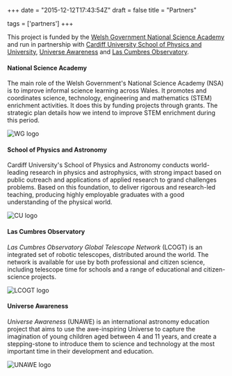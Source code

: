 +++
date = "2015-12-12T17:43:54Z"
draft = false
title = "Partners"

tags = ['partners']
+++

This project is funded by the [Welsh Government National Science Academy](http://gov.wales/topics/science-and-technology/science/national-science-academy/?lang=en) and run in partnership with [Cardiff University School of Physics and University](https://www.astro.cf.ac.uk), [Universe Awareness](http://www.unawe.org) and [Las Cumbres Observatory](http://www.lcogt.net).


#### National Science Academy

The main role of the Welsh Government's National Science Academy (NSA) is to improve informal science learning across Wales. It promotes and coordinates science, technology, engineering and mathematics (STEM) enrichment activities. It does this by funding projects through grants. The strategic plan details how we intend to improve STEM enrichment during this period.

![WG logo](/images/WG_logo.png)

#### School of Physics and Astronomy

Cardiff University's School of Physics and Astronomy conducts world-leading research in physics and astrophysics, with strong impact based on public outreach and applications of applied research to grand challenges problems. Based on this foundation, to deliver rigorous and research-led teaching, producing highly employable graduates with a good understanding of the physical world.

![CU logo](/images/cardiffuniversitylogo.jpg) 

#### Las Cumbres Observatory

*Las Cumbres Observatory Global Telescope Network* (LCOGT) is an integrated set of robotic telescopes, distributed around the world. The network is available for use by both professional and citizen science, including telescope time for schools and a range of educational and citizen-science projects.

![LCOGT logo](/images/lcogt_logo.png)

#### Universe Awareness

*Universe Awareness* (UNAWE) is an international astronomy education project that aims to use the awe-inspiring Universe to capture the imagination of young children aged between 4 and 11 years, and create a stepping-stone to introduce them to science and technology at the most important time in their development and education.

![UNAWE logo](/images/unawe_logo.jpg)